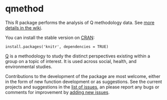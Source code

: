 qmethod
=======
This R package performs the analysis of Q methodology data. See [more details in the wiki](https://github.com/aiorazabala/qmethod/wiki).

You can install the stable version on [CRAN](http://cran.r-project.org/web/packages/qmethod/index.html):

```{r}
install.packages('knitr', dependencies = TRUE)
```

[Q](http://qmethod.org/about) is a methodology to study the distinct perspectives existing within a group on a topic of interest. It is used across social, health, and environmental studies.

Contributions to the development of the package are most welcome, either in the form of new function development or as suggestions. See the current projects and suggestions in the [list of issues](https://github.com/aiorazabala/qmethod/issues), an please report any bugs or comments for improvement by [adding new issues](https://github.com/aiorazabala/qmethod/issues/new).


